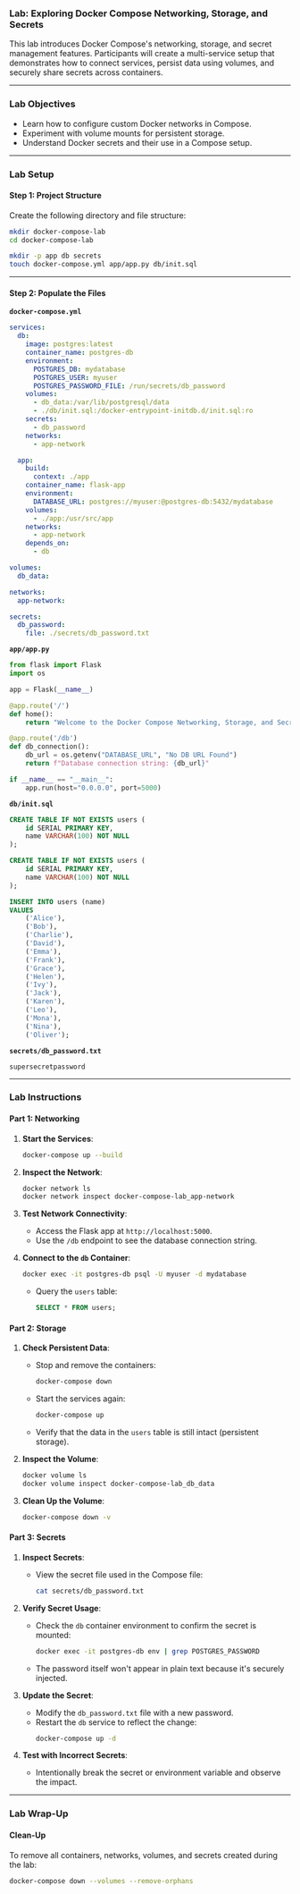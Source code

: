 ### Lab: Exploring Docker Compose Networking, Storage, and Secrets

This lab introduces Docker Compose's networking, storage, and secret management features. Participants will create a multi-service setup that demonstrates how to connect services, persist data using volumes, and securely share secrets across containers.

---


### **Lab Objectives**
- Learn how to configure custom Docker networks in Compose.
- Experiment with volume mounts for persistent storage.
- Understand Docker secrets and their use in a Compose setup.

---

### **Lab Setup**

#### **Step 1: Project Structure**
Create the following directory and file structure:
```bash
mkdir docker-compose-lab
cd docker-compose-lab

mkdir -p app db secrets
touch docker-compose.yml app/app.py db/init.sql
```

---

#### **Step 2: Populate the Files**

**`docker-compose.yml`**
```yaml
services:
  db:
    image: postgres:latest
    container_name: postgres-db
    environment:
      POSTGRES_DB: mydatabase
      POSTGRES_USER: myuser
      POSTGRES_PASSWORD_FILE: /run/secrets/db_password
    volumes:
      - db_data:/var/lib/postgresql/data
      - ./db/init.sql:/docker-entrypoint-initdb.d/init.sql:ro
    secrets:
      - db_password
    networks:
      - app-network

  app:
    build:
      context: ./app
    container_name: flask-app
    environment:
      DATABASE_URL: postgres://myuser:@postgres-db:5432/mydatabase
    volumes:
      - ./app:/usr/src/app
    networks:
      - app-network
    depends_on:
      - db

volumes:
  db_data:

networks:
  app-network:

secrets:
  db_password:
    file: ./secrets/db_password.txt
```

**`app/app.py`**
```python
from flask import Flask
import os

app = Flask(__name__)

@app.route('/')
def home():
    return "Welcome to the Docker Compose Networking, Storage, and Secrets Lab!"

@app.route('/db')
def db_connection():
    db_url = os.getenv("DATABASE_URL", "No DB URL Found")
    return f"Database connection string: {db_url}"

if __name__ == "__main__":
    app.run(host="0.0.0.0", port=5000)
```

**`db/init.sql`**
```sql
CREATE TABLE IF NOT EXISTS users (
    id SERIAL PRIMARY KEY,
    name VARCHAR(100) NOT NULL
);

CREATE TABLE IF NOT EXISTS users (
    id SERIAL PRIMARY KEY,
    name VARCHAR(100) NOT NULL
);

INSERT INTO users (name) 
VALUES 
    ('Alice'), 
    ('Bob'), 
    ('Charlie'), 
    ('David'), 
    ('Emma'), 
    ('Frank'), 
    ('Grace'), 
    ('Helen'), 
    ('Ivy'), 
    ('Jack'), 
    ('Karen'), 
    ('Leo'), 
    ('Mona'), 
    ('Nina'), 
    ('Oliver');

```

**`secrets/db_password.txt`**
```plaintext
supersecretpassword
```

---

### **Lab Instructions**

#### **Part 1: Networking**
1. **Start the Services**:
   ```bash
   docker-compose up --build
   ```

2. **Inspect the Network**:
   ```bash
   docker network ls
   docker network inspect docker-compose-lab_app-network
   ```

3. **Test Network Connectivity**:
   - Access the Flask app at `http://localhost:5000`.
   - Use the `/db` endpoint to see the database connection string.

4. **Connect to the `db` Container**:
   ```bash
   docker exec -it postgres-db psql -U myuser -d mydatabase
   ```
   - Query the `users` table:
     ```sql
     SELECT * FROM users;
     ```

#### **Part 2: Storage**
1. **Check Persistent Data**:
   - Stop and remove the containers:
     ```bash
     docker-compose down
     ```
   - Start the services again:
     ```bash
     docker-compose up
     ```
   - Verify that the data in the `users` table is still intact (persistent storage).

2. **Inspect the Volume**:
   ```bash
   docker volume ls
   docker volume inspect docker-compose-lab_db_data
   ```

3. **Clean Up the Volume**:
   ```bash
   docker-compose down -v
   ```

#### **Part 3: Secrets**
1. **Inspect Secrets**:
   - View the secret file used in the Compose file:
     ```bash
     cat secrets/db_password.txt
     ```

2. **Verify Secret Usage**:
   - Check the `db` container environment to confirm the secret is mounted:
     ```bash
     docker exec -it postgres-db env | grep POSTGRES_PASSWORD
     ```
   - The password itself won't appear in plain text because it's securely injected.

3. **Update the Secret**:
   - Modify the `db_password.txt` file with a new password.
   - Restart the `db` service to reflect the change:
     ```bash
     docker-compose up -d
     ```

4. **Test with Incorrect Secrets**:
   - Intentionally break the secret or environment variable and observe the impact.

---

### **Lab Wrap-Up**

#### **Clean-Up**
To remove all containers, networks, volumes, and secrets created during the lab:
```bash
docker-compose down --volumes --remove-orphans
```
